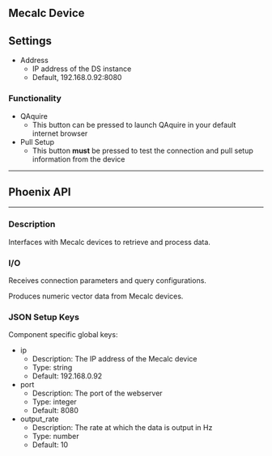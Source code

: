 ## Mecalc Device
## Settings

- Address
  - IP address of the DS instance
  - Default, 192.168.0.92:8080

### Functionality

- QAquire
  - This button can be pressed to launch QAquire in your default internet browser
- Pull Setup
  - This button **must** be pressed to test the connection and pull setup information from the device
___
## Phoenix API
___
### Description

Interfaces with Mecalc devices to retrieve and process data.

### I/O

Receives connection parameters and query configurations.

Produces numeric vector data from Mecalc devices.

### JSON Setup Keys

Component specific global keys:
- ip
  - Description: The IP address of the Mecalc device
  - Type: string
  - Default: 192.168.0.92
- port
  - Description: The port of the webserver
  - Type: integer
  - Default: 8080
- output_rate
  - Description: The rate at which the data is output in Hz
  - Type: number
  - Default: 10
